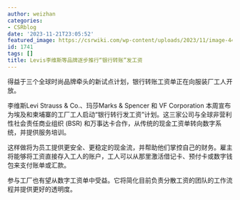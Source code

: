```yaml
---
author: weizhan
categories:
- CSRblog
date: '2023-11-21T23:05:52'
featured_image: https://csrwiki.com/wp-content/uploads/2023/11/image-44.png
id: 1741
tags: []
title: Levis李维斯等品牌逐步推行“银行转账”发工资
---
```


得益于三个全球时尚品牌牵头的新试点计划，银行转账工资单正在向服装厂工人开放。

李维斯Levi Strauss & Co.、玛莎Marks & Spencer 和 VF Corporation
本周宣布为埃及和柬埔寨的工厂工人启动“银行转行发工资”计划。这三家公司与全球非营利性社会责任商业组织 (BSR)
和万事达卡合作，从传统的现金工资单转向数字系统，并提供服务培训。

这样做将为员工提供更安全、更稳定的现金流，并帮助他们掌控自己的财务。雇主将能够将工资直接存入工人的账户，工人可以从那里激活借记卡、预付卡或数字钱包来支付账单或汇款。

参与工厂也有望从数字工资单中受益。它将简化目前负责分散工资的团队的工作流程并提供更好的透明度。

